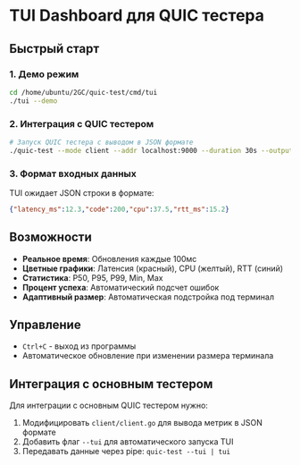 # TUI Dashboard для QUIC тестера

## Быстрый старт

### 1. Демо режим
```bash
cd /home/ubuntu/2GC/quic-test/cmd/tui
./tui --demo
```

### 2. Интеграция с QUIC тестером
```bash
# Запуск QUIC тестера с выводом в JSON формате
./quic-test --mode client --addr localhost:9000 --duration 30s --output json | ./tui
```

### 3. Формат входных данных
TUI ожидает JSON строки в формате:
```json
{"latency_ms":12.3,"code":200,"cpu":37.5,"rtt_ms":15.2}
```

## Возможности

- **Реальное время**: Обновления каждые 100мс
- **Цветные графики**: Латенсия (красный), CPU (желтый), RTT (синий)
- **Статистика**: P50, P95, P99, Min, Max
- **Процент успеха**: Автоматический подсчет ошибок
- **Адаптивный размер**: Автоматическая подстройка под терминал

## Управление

- `Ctrl+C` - выход из программы
- Автоматическое обновление при изменении размера терминала

## Интеграция с основным тестером

Для интеграции с основным QUIC тестером нужно:

1. Модифицировать `client/client.go` для вывода метрик в JSON формате
2. Добавить флаг `--tui` для автоматического запуска TUI
3. Передавать данные через pipe: `quic-test --tui | tui`
